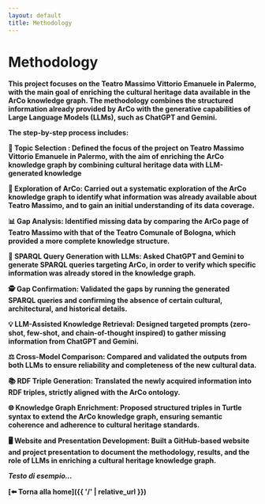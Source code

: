 ```yaml
---
layout: default
title: Methodology
---
```


# <strong>Methodology<strong>


This project focuses on the Teatro Massimo Vittorio Emanuele in Palermo, with the main goal of enriching the cultural heritage data available in the ArCo knowledge graph. The methodology combines the structured information already provided by ArCo with the generative capabilities of Large Language Models (LLMs), such as ChatGPT and Gemini.

The step-by-step process includes: 

🎯 <strong> Topic Selection <strong>: Defined the focus of the project on Teatro Massimo Vittorio Emanuele in Palermo, with the aim of enriching the ArCo knowledge graph by combining cultural heritage data with LLM-generated knowledge 

🔎 Exploration of ArCo: Carried out a systematic exploration of the ArCo knowledge graph to identify what information was already available about Teatro Massimo, and to gain an initial understanding of its data coverage.

📊 Gap Analysis: Identified missing data by comparing the ArCo page of Teatro Massimo with that of the Teatro Comunale of Bologna, which provided a more complete knowledge structure.

🤖 SPARQL Query Generation with LLMs: Asked ChatGPT and Gemini to generate SPARQL queries targeting ArCo, in order to verify which specific information was already stored in the knowledge graph.

🕵️ Gap Confirmation: Validated the gaps by running the generated SPARQL queries and confirming the absence of certain cultural, architectural, and historical details.

💡 LLM-Assisted Knowledge Retrieval: Designed targeted prompts (zero-shot, few-shot, and chain-of-thought inspired) to gather missing information from ChatGPT and Gemini.

⚖️ Cross-Model Comparison: Compared and validated the outputs from both LLMs to ensure reliability and completeness of the new cultural data.

📚 RDF Triple Generation: Translated the newly acquired information into RDF triples, strictly aligned with the ArCo ontology.

🌐 Knowledge Graph Enrichment: Proposed structured triples in Turtle syntax to extend the ArCo knowledge graph, ensuring semantic coherence and adherence to cultural heritage standards.

🖥️ Website and Presentation Development: Built a GitHub-based website and project presentation to document the methodology, results, and the role of LLMs in enriching a cultural heritage knowledge graph.

_Testo di esempio…_

[⬅️ Torna alla home]({{ '/' | relative_url }})

